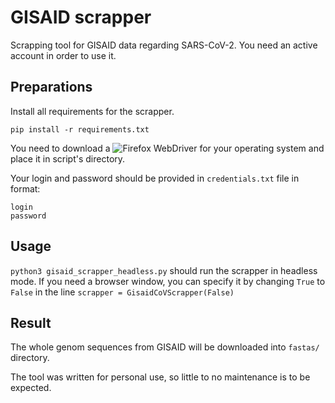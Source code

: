 # GISAID scrapper
Scrapping tool for GISAID data regarding SARS-CoV-2. You need an active account in order to use it. 

## Preparations
Install all requirements for the scrapper.
```
pip install -r requirements.txt
```
You need to download a ![Firefox WebDriver](https://github.com/mozilla/geckodriver/releases) for your operating system and place it in script's directory.

Your login and password should be provided in `credentials.txt` file in format:
```
login
password
```

## Usage
`python3 gisaid_scrapper_headless.py` should run the scrapper in headless mode. If you need a browser window, you can specify it 
by changing `True` to `False` in the line `scrapper = GisaidCoVScrapper(False)`

## Result
The whole genom sequences from GISAID will be downloaded into `fastas/` directory.

The tool was written for personal use, so little to no maintenance is to be expected.

